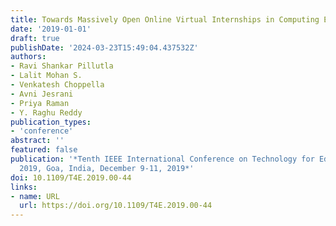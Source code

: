 ```yaml
---
title: Towards Massively Open Online Virtual Internships in Computing Education
date: '2019-01-01'
draft: true
publishDate: '2024-03-23T15:49:04.437532Z'
authors:
- Ravi Shankar Pillutla
- Lalit Mohan S.
- Venkatesh Choppella
- Avni Jesrani
- Priya Raman
- Y. Raghu Reddy
publication_types:
- 'conference'
abstract: ''
featured: false
publication: '*Tenth IEEE International Conference on Technology for Education, T4E
  2019, Goa, India, December 9-11, 2019*'
doi: 10.1109/T4E.2019.00-44
links:
- name: URL
  url: https://doi.org/10.1109/T4E.2019.00-44
---
```


